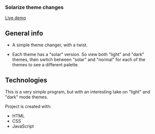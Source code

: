 <h3>Solarize theme changes</h3>

[Live demo](https://okidokitokiloki.github.io/solarize/)

## General info
* A simple theme changer, with a twist.

* Each theme has a "solar" version. So view both "light" and "dark" themes, then switch between "solar" and "normal" for each of the themes to see a different palette.
	
## Technologies
This is a very simple program, but with an interesting take on "light" and "dark" mode themes.

Project is created with:
* HTML
* CSS
* JavaScript